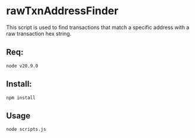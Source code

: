 # rawTxnAddressFinder

This script is used to find transactions that match a specific address with a raw transaction hex string.

## Req:

```
node v20.9.0
```

## Install:

```
npm install
```

## Usage

```
node scripts.js
```
